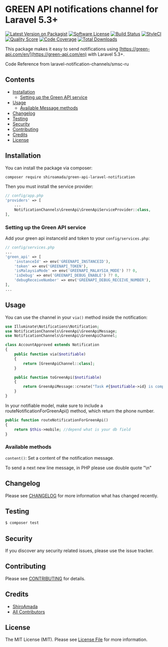 # GREEN API notifications channel for Laravel 5.3+


[![Latest Version on Packagist](https://img.shields.io/packagist/v/shiroamada/green-api.svg?style=flat-square)](https://packagist.org/packages/shiroamada/green-api-laravel-notification)
[![Software License](https://img.shields.io/badge/license-MIT-brightgreen.svg?style=flat-square)](LICENSE.md)
[![Build Status](https://img.shields.io/travis/shiroamada/green-api-laravel-notification/master.svg?style=flat-square)](https://travis-ci.org/shiroamada/gosms)
[![StyleCI](https://styleci.io/repos/108503043/shield)](https://styleci.io/repos/108503043)
[![Quality Score](https://img.shields.io/scrutinizer/g/laravel-notification-channels/smsc-ru.svg?style=flat-square)](https://scrutinizer-ci.com/g/laravel-notification-channels/green-api-laravel-notification)
[![Code Coverage](https://img.shields.io/scrutinizer/coverage/g/laravel-notification-channels/smsc-ru/master.svg?style=flat-square)](https://scrutinizer-ci.com/g/shiroamada/green-api-laravel-notification/?branch=main)
[![Total Downloads](https://img.shields.io/packagist/dt/shiroamada/green-api-laravel-notification.svg?style=flat-square)](https://packagist.org/packages/shiroamada/green-api-laravel-notification)

This package makes it easy to send notifications using [https://green-api.com/en/](https://green-api.com/en) with Laravel 5.3+.

Code Reference from laravel-notification-channels/smsc-ru

## Contents

- [Installation](#installation)
    - [Setting up the Green API service](#setting-up-the-green-api-service)
- [Usage](#usage)
    - [Available Message methods](#available-message-methods)
- [Changelog](#changelog)
- [Testing](#testing)
- [Security](#security)
- [Contributing](#contributing)
- [Credits](#credits)
- [License](#license)


## Installation

You can install the package via composer:

```bash
composer require shiroamada/green-api-laravel-notification
```

Then you must install the service provider:
```php
// config/app.php
'providers' => [
    ...
    NotificationChannels\GreenApi\GreenApiServiceProvider::class,
],
```

### Setting up the Green API service

Add your green api instanceId and token to your `config/services.php`:

```php
// config/services.php
...
'green_api' => [
    'instanceId' => env('GREENAPI_INSTANCEID'),
    'token' => env('GREENAPI_TOKEN'),
    'isMalaysiaMode' => env('GREENAPI_MALAYSIA_MODE') ?? 0,
    'isDebug' => env('GREENAPI_DEBUG_ENABLE') ?? 0,
    'debugReceiveNumber' => env('GREENAPI_DEBUG_RECEIVE_NUMBER'),
],
...
```

## Usage

You can use the channel in your `via()` method inside the notification:

```php
use Illuminate\Notifications\Notification;
use NotificationChannels\GreenApi\GreenApiMessage;
use NotificationChannels\GreenApi\GreenApiChannel;

class AccountApproved extends Notification
{
    public function via($notifiable)
    {
        return [GreenApiChannel::class];
    }

    public function toGreenApi($notifiable)
    {
        return GreenApiMessage::create("Task #{$notifiable->id} is complete!");
    }
}
```

In your notifiable model, make sure to include a routeNotificationForGreenApi() method, which return the phone number.

```php
public function routeNotificationForGreenApi()
{
    return $this->mobile; //depend what is your db field
}
```

### Available methods

`content()`: Set a content of the notification message.

To send a next new line message, in PHP please use double quote "\n"

## Changelog

Please see [CHANGELOG](CHANGELOG.md) for more information what has changed recently.

## Testing

``` bash
$ composer test
```

## Security

If you discover any security related issues, please use the issue tracker.

## Contributing

Please see [CONTRIBUTING](CONTRIBUTING.md) for details.

## Credits

- [ShiroAmada](https://github.com/shiroamada)
- [All Contributors](../../contributors)

## License

The MIT License (MIT). Please see [License File](LICENSE.md) for more information.
